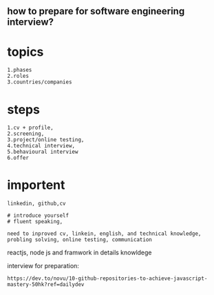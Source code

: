 ## how to prepare for software engineering interview?

# topics

    1.phases
    2.roles
    3.countries/companies

# steps

    1.cv + profile,
    2.screening,
    3.project/online testing,
    4.technical interview,
    5.behavioural interview
    6.offer

# importent

    linkedin, github,cv

    # introduce yourself
    # fluent speaking,

    need to inproved cv, linkein, english, and technical knowledge, probling solving, online testing, communication

reactjs, node js and framwork in details knowldege

interview for preparation:
```
https://dev.to/novu/10-github-repositories-to-achieve-javascript-mastery-50hk?ref=dailydev
```